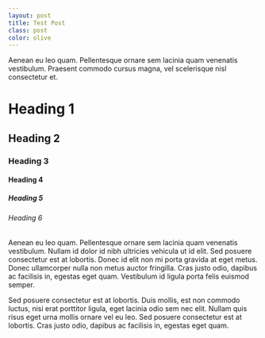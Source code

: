 ```yaml
---
layout: post
title: Test Post
class: post
color: olive
---
```


Aenean eu leo quam. Pellentesque ornare sem lacinia quam venenatis vestibulum. Praesent commodo cursus magna, vel scelerisque nisl consectetur et.

# Heading 1
## Heading 2
### Heading 3
#### Heading 4
##### Heading 5
###### Heading 6

Aenean eu leo quam. Pellentesque ornare sem lacinia quam venenatis vestibulum. Nullam id dolor id nibh ultricies vehicula ut id elit. Sed posuere consectetur est at lobortis. Donec id elit non mi porta gravida at eget metus. Donec ullamcorper nulla non metus auctor fringilla. Cras justo odio, dapibus ac facilisis in, egestas eget quam. Vestibulum id ligula porta felis euismod semper.

Sed posuere consectetur est at lobortis. Duis mollis, est non commodo luctus, nisi erat porttitor ligula, eget lacinia odio sem nec elit. Nullam quis risus eget urna mollis ornare vel eu leo. Sed posuere consectetur est at lobortis. Cras justo odio, dapibus ac facilisis in, egestas eget quam.